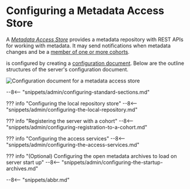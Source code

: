 <!-- SPDX-License-Identifier: CC-BY-4.0 -->
<!-- Copyright Contributors to the Egeria project 2020. -->

# Configuring a Metadata Access Store

A *[Metadata Access Store](/concepts/metadata-access-store)* provides a metadata repository with REST APIs for working with metadata.  It may send notifications when metadata changes and be a [member of one or more cohorts](/concepts/cohort-member).

is configured by creating a [configuration document](/concepts/configuration-document). Below are the outline structures of the server's configuration document.


![Configuration document for a metadata access store](/concepts/metadata-access-store.svg)

--8<-- "snippets/admin/configuring-standard-sections.md"

??? info "Configuring the local repository store"
    --8<-- "snippets/admin/configuring-the-local-repository.md"

??? info "Registering the server with a cohort"
    --8<-- "snippets/admin/configuring-registration-to-a-cohort.md"

??? info "Configuring the access services"
    --8<-- "snippets/admin/configuring-the-access-services.md"

??? info "(Optional) Configuring the open metadata archives to load on server start up"
    --8<-- "snippets/admin/configuring-the-startup-archives.md"

--8<-- "snippets/abbr.md"
